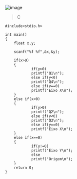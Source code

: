 ![image](https://github.com/lufffe/Beecrowd/assets/90646635/6102ce4c-8c0b-49b6-ac6c-614edcca9954)

>C

	#include<stdio.h>

	int main()
	{
		float x,y;

		scanf("%f %f",&x,&y);

		if(x>0)
		{
	    		if(y>0)
				printf("Q1\n");
	    		else if(y<0)
				printf("Q4\n");
	    		else if(y==0)
				printf("Eixo X\n");
		}
		else if(x<0)
		{
	    		if(y>0)
				printf("Q2\n");
	    		else if(y<0)
				printf("Q3\n");
	    		else if(y==0)
				printf("Eixo X\n");
		}
		else if(x==0)
		{
	    		if(y!=0)
				printf("Eixo Y\n");
	    		else
				printf("Origem\n");
		}
	    return 0;
	}
